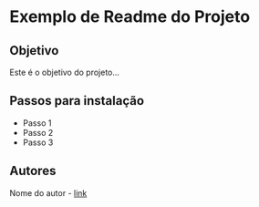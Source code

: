 # Exemplo de Readme do Projeto

## Objetivo

Este é o objetivo do projeto...

## Passos para instalação

- Passo 1
- Passo 2
- Passo 3

## Autores

Nome do autor - [link](http://www.googl.com)